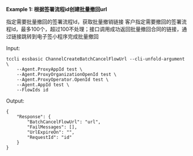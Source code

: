 **Example 1: 根据签署流程id创建批量撤回url**

指定需要批量撤回的签署流程Id，获取批量撤销链接
客户指定需要撤回的签署流程Id，最多100个，超过100不处理；接口调用成功返回批量撤回合同的链接，通过链接跳转到电子签小程序完成批量撤回

Input: 

```
tccli essbasic ChannelCreateBatchCancelFlowUrl --cli-unfold-argument  \
    --Agent.ProxyAppId test \
    --Agent.ProxyOrganizationOpenId test \
    --Agent.ProxyOperator.OpenId test \
    --Agent.AppId test \
    --FlowIds id
```

Output: 
```
{
    "Response": {
        "BatchCancelFlowUrl": "url",
        "FailMessages": [],
        "UrlExpireOn": "",
        "RequestId": "id"
    }
}
```

